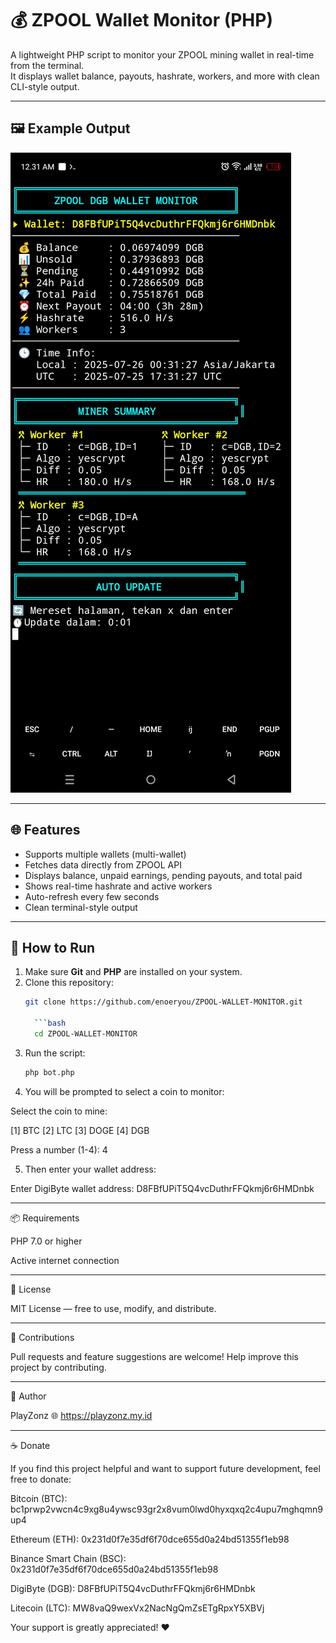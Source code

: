 # 💰 ZPOOL Wallet Monitor (PHP)

A lightweight PHP script to monitor your ZPOOL mining wallet in real-time from the terminal.  
It displays wallet balance, payouts, hashrate, workers, and more with clean CLI-style output.

---

## 🖼️ Example Output

![ZPOOL Wallet Monitor Screenshot](https://github.com/enoeryou/ZPOOL-WALLET-MONITOR/blob/main/screenshot/Screenshot_20250726-003131.jpg?raw=true)

---

## 🌐 Features

- Supports multiple wallets (multi-wallet)
- Fetches data directly from ZPOOL API
- Displays balance, unpaid earnings, pending payouts, and total paid
- Shows real-time hashrate and active workers
- Auto-refresh every few seconds
- Clean terminal-style output

---

## 🚀 How to Run

1. Make sure **Git** and **PHP** are installed on your system.
2. Clone this repository:
   ```bash
   git clone https://github.com/enoeryou/ZPOOL-WALLET-MONITOR.git
   
     ```bash
     cd ZPOOL-WALLET-MONITOR

3. Run the script:
   ```bash
   php bot.php


5. You will be prompted to select a coin to monitor:

Select the coin to mine:

[1] BTC
[2] LTC
[3] DOGE
[4] DGB

Press a number (1-4): 4


5. Then enter your wallet address:

Enter DigiByte wallet address:
D8FBfUPiT5Q4vcDuthrFFQkmj6r6HMDnbk




---

📦 Requirements

PHP 7.0 or higher

Active internet connection



---

📄 License

MIT License — free to use, modify, and distribute.


---

🤝 Contributions

Pull requests and feature suggestions are welcome!
Help improve this project by contributing.


---

👤 Author

PlayZonz
🌐 https://playzonz.my.id

---

☕ Donate

If you find this project helpful and want to support future development, feel free to donate:

Bitcoin (BTC):
bc1prwp2vwcn4c9xg8u4ywsc93gr2x8vum0lwd0hyxqxq2c4upu7mghqmn9up4

Ethereum (ETH):
0x231d0f7e35df6f70dce655d0a24bd51355f1eb98

Binance Smart Chain (BSC):
0x231d0f7e35df6f70dce655d0a24bd51355f1eb98

DigiByte (DGB):
D8FBfUPiT5Q4vcDuthrFFQkmj6r6HMDnbk

Litecoin (LTC):
MW8vaQ9wexVx2NacNgQmZsETgRpxY5XBVj


Your support is greatly appreciated! ❤️
